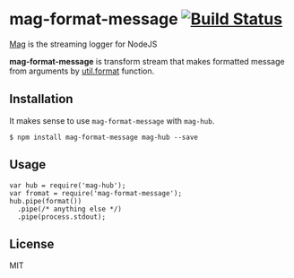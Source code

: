 # mag-format-message [![Build Status](https://travis-ci.org/mahnunchik/mag-format-message.svg)](https://travis-ci.org/mahnunchik/mag-format-message)

[Mag](https://github.com/mahnunchik/mag) is the streaming logger for NodeJS

**mag-format-message** is transform stream that makes formatted message from arguments by [util.format](http://nodejs.org/api/util.html#util_util_format_format) function.

## Installation

It makes sense to use `mag-format-message` with `mag-hub`. 

```
$ npm install mag-format-message mag-hub --save
```

## Usage

```
var hub = require('mag-hub');
var fromat = require('mag-format-message');
hub.pipe(format())
  .pipe(/* anything else */)
  .pipe(process.stdout);
```

## License

MIT
